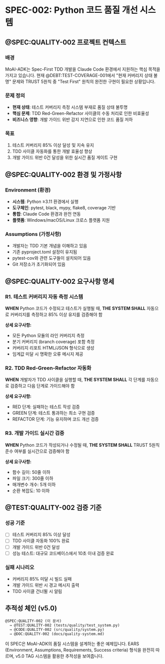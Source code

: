 # SPEC-002: Python 코드 품질 개선 시스템

## @SPEC:QUALITY-002 프로젝트 컨텍스트

### 배경

MoAI-ADK는 Spec-First TDD 개발을 Claude Code 환경에서 지원하는 핵심 목적을 가지고 있습니다. 현재 @DEBT:TEST-COVERAGE-001에서 "현재 커버리지 상태 불명" 문제와 TRUST 5원칙 중 "Test First" 원칙의 완전한 구현이 필요한 상황입니다.

### 문제 정의

- **현재 상태**: 테스트 커버리지 측정 시스템 부재로 품질 상태 불투명
- **핵심 문제**: TDD Red-Green-Refactor 사이클의 수동 처리로 인한 비효율성
- **비즈니스 영향**: 개발 가이드 위반 감지 지연으로 인한 코드 품질 저하

### 목표

1. 테스트 커버리지 85% 이상 달성 및 지속 유지
2. TDD 사이클 자동화를 통한 개발 효율성 향상
3. 개발 가이드 위반 0건 달성을 위한 실시간 품질 게이트 구현

## @SPEC:QUALITY-002 환경 및 가정사항

### Environment (환경)

- **시스템**: Python ≥3.11 환경에서 실행
- **도구체인**: pytest, black, mypy, flake8, coverage 기반
- **통합**: Claude Code 환경과 완전 연동
- **플랫폼**: Windows/macOS/Linux 크로스 플랫폼 지원

### Assumptions (가정사항)

- 개발자는 TDD 기본 개념을 이해하고 있음
- 기존 pyproject.toml 설정이 유지됨
- pytest-cov와 관련 도구들이 설치되어 있음
- Git 저장소가 초기화되어 있음

## @SPEC:QUALITY-002 요구사항 명세

### R1. 테스트 커버리지 자동 측정 시스템

**WHEN** Python 코드가 수정되고 테스트가 실행될 때,
**THE SYSTEM SHALL** 자동으로 커버리지를 측정하고 85% 이상 유지를 검증해야 함

**상세 요구사항:**

- 모든 Python 모듈의 라인 커버리지 측정
- 분기 커버리지 (branch coverage) 포함 측정
- 커버리지 리포트 HTML/JSON 형식으로 생성
- 임계값 미달 시 명확한 오류 메시지 제공

### R2. TDD Red-Green-Refactor 자동화

**WHEN** 개발자가 TDD 사이클을 실행할 때,
**THE SYSTEM SHALL** 각 단계를 자동으로 검증하고 다음 단계로 가이드해야 함

**상세 요구사항:**

- RED 단계: 실패하는 테스트 작성 검증
- GREEN 단계: 테스트 통과하는 최소 구현 검증
- REFACTOR 단계: 기능 유지하며 코드 개선 검증

### R3. 개발 가이드 실시간 검증

**WHEN** Python 코드가 작성되거나 수정될 때,
**THE SYSTEM SHALL** TRUST 5원칙 준수 여부를 실시간으로 검증해야 함

**상세 요구사항:**

- 함수 길이: 50줄 이하
- 파일 크기: 300줄 이하
- 매개변수 개수: 5개 이하
- 순환 복잡도: 10 이하

## @TEST:QUALITY-002 검증 기준

### 성공 기준

- [ ] 테스트 커버리지 85% 이상 달성
- [ ] TDD 사이클 자동화 100% 완료
- [ ] 개발 가이드 위반 0건 달성
- [ ] 성능 테스트: 대규모 코드베이스에서 10초 이내 검증 완료

### 실패 시나리오

- 커버리지 85% 미달 시 빌드 실패
- 개발 가이드 위반 시 경고 메시지 출력
- TDD 사이클 건너뛸 시 알림

## 추적성 체인 (v5.0)
```
@SPEC:QUALITY-002 (이 문서)
  → @TEST:QUALITY-002 (tests/quality/test_system.py)
  → @CODE:QUALITY-002 (src/quality/system.py)
  → @DOC:QUALITY-002 (docs/quality-system.md)
```

이 SPEC은 MoAI-ADK의 품질 시스템을 설계하는 좋은 예제입니다. EARS (Environment, Assumptions, Requirements, Success criteria) 형식을 완전히 따르며, v5.0 TAG 시스템을 활용한 추적성을 보여줍니다.
